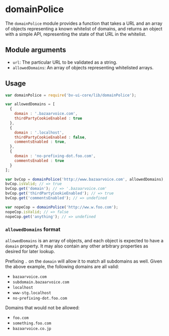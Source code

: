 # domainPolice

The `domainPolice` module provides a function that takes a URL and an array of
objects representing a known whitelist of domains, and returns an object with a
simple API, representing the state of that URL in the whitelist.

## Module arguments

 - `url`: The particular URL to be validated as a string.
 - `allowedDomains`: An array of objects representing whitelisted arrays.

## Usage

```javascript
var domainPolice = require('bv-ui-core/lib/domainPolice');

var allowedDomains = [
  {
    domain : '.bazaarvoice.com',
    thirdPartyCookieEnabled : true
  },
  {
    domain : '.localhost',
    thirdPartyCookieEnabled : false,
    commentsEnabled : true,
  },
  {
    domain : 'no-prefixing-dot.foo.com',
    commentsEnabled : true
  }
];

var bvCop = domainPolice('http://www.bazaarvoice.com', allowedDomains);
bvCop.isValid; // => true
bvCop.get('domain'); // => '.bazaarvoice.com'
bvCop.get('thirdPartyCookieEnabled'); // => true
bvCop.get('commentsEnabled'); // => undefined

var nopeCop = domainPolice('http://ww.w.foo.com');
nopeCop.isValid; // => false
nopeCop.get('anything'); // => undefined
```

### `allowedDomains` format

`allowedDomains` is an array of objects, and each object is expected to have a
`domain` property. It may also contain any other arbitrary properties as desired
for later lookup.

Prefixing `.` on the `domain` will allow it to match all subdomains as well.
Given the above example, the following domains are all valid:

- `bazaarvoice.com`
- `subdomain.bazaarvoice.com`
- `localhost`
- `www-stg.localhost`
- `no-prefixing-dot.foo.com`

Domains that would not be allowed:

- `foo.com`
- `something.foo.com`
- `bazaarvoice.co.jp`
